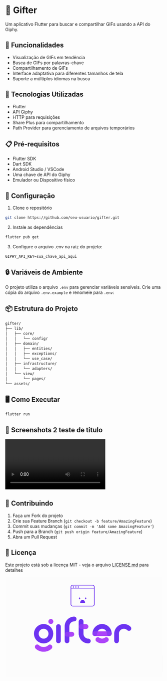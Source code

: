 # 🎯 Gifter

Um aplicativo Flutter para buscar e compartilhar GIFs usando a API do Giphy.

## 📱 Funcionalidades

- Visualização de GIFs em tendência
- Busca de GIFs por palavras-chave
- Compartilhamento de GIFs
- Interface adaptativa para diferentes tamanhos de tela
- Suporte a múltiplos idiomas na busca

## 🚀 Tecnologias Utilizadas

- Flutter
- API Giphy
- HTTP para requisições
- Share Plus para compartilhamento
- Path Provider para gerenciamento de arquivos temporários

## 📋 Pré-requisitos

- Flutter SDK
- Dart SDK
- Android Studio / VSCode
- Uma chave de API do Giphy
- Emulador ou Dispositivo físico

## 🔧 Configuração

1. Clone o repositório

```bash
git clone https://github.com/seu-usuario/gifter.git
```

2. Instale as dependências

```bash
flutter pub get
```


3. Configure o arquivo .env na raiz do projeto:

```env
GIPHY_API_KEY=sua_chave_api_aqui
```

## 🔒 Variáveis de Ambiente

O projeto utiliza o arquivo `.env` para gerenciar variáveis sensíveis. Crie uma cópia do arquivo `.env.example` e renomeie para `.env`:

## 📦 Estrutura do Projeto

```
gifter/
├── lib/
│   ├── core/
│   │   └── config/
│   ├── domain/
│   │   ├── entities/
│   │   ├── exceptions/
│   │   └── use_case/
│   ├── infrastructure/
│   │   └── adapters/
│   └── view/
│       └── pages/
└── assets/
```

## 🖥️ Como Executar

```bash
flutter run
```

## 📱 Screenshots 2 teste de titulo

<video width="320" controls>
  <source src="https://github.com/artaxerxesnazareno/gifter/blob/main/assets/Screen_recording_20241115_153138.mp4" type="video/mp4">
  Seu navegador não suporta o elemento de vídeo.
</video>

## 🤝 Contribuindo

1. Faça um Fork do projeto
2. Crie sua Feature Branch (`git checkout -b feature/AmazingFeature`)
3. Commit suas mudanças (`git commit -m 'Add some AmazingFeature'`)
4. Push para a Branch (`git push origin feature/AmazingFeature`)
5. Abra um Pull Request

## 📄 Licença

Este projeto está sob a licença MIT - veja o arquivo [LICENSE.md](LICENSE.md) para detalhes

![logo](assets/gifter-logo.png)